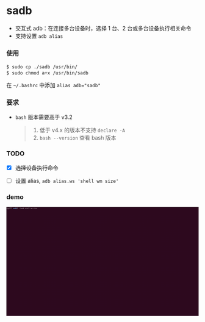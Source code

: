 # sadb

+ 交互式 adb：在连接多台设备时，选择 1 台、2 台或多台设备执行相关命令
+ 支持设置 `adb alias`


### 使用
```
$ sudo cp ./sadb /usr/bin/
$ sudo chmod a+x /usr/bin/sadb
```
在 `~/.bashrc` 中添加 `alias adb="sadb"`




### 要求
- `bash` 版本需要高于 v3.2
  > 1. 低于 v4.x 的版本不支持 `declare -A`
  > 2. `bash --version`  查看 bash 版本



### TODO
- [x] ~~选择设备执行命令~~
- [ ] 设置 alias, `adb alias.ws 'shell wm size'`



### demo
![](https://raw.githubusercontent.com/UncleBrook/sadb/main/screenshot/demo_0.gif)




